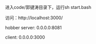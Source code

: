 进入code/郭键涛目录下，运行sh start.bash

访问：http://localhost:3000/

hobber server: 0.0.0.0:8081

client: 0.0.0.0:3000
